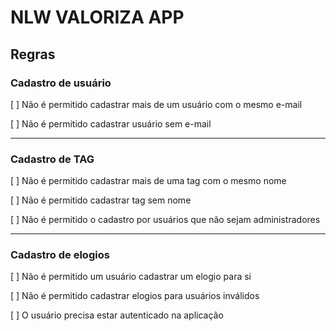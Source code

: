 # NLW VALORIZA APP

## Regras

### Cadastro de usuário

[ ] Não é permitido cadastrar mais de um usuário com o mesmo e-mail

[ ] Não é permitido cadastrar usuário sem e-mail

---

### Cadastro de TAG

[ ] Não é permitido cadastrar mais de uma tag com o mesmo nome

[ ] Não é permitido cadastrar tag sem nome

[ ] Não é permitido o cadastro por usuários que não sejam administradores

---

### Cadastro de elogios

[ ] Não é permitido um usuário cadastrar um elogio para si

[ ] Não é permitido cadastrar elogios para usuários inválidos

[ ] O usuário precisa estar autenticado na aplicação